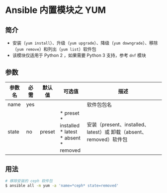 # Ansible 内置模块之 YUM

## 简介

* 安装（`yum install`）、升级（`yum upgrade`）、降级（`yum downgrade`）、移除（`yum remove`）和列出（`yum list`）软件包
* 该模块仅适用于 Python 2 ，如果需要 Python 3 支持，参考 `dnf` 模块

## 参数

| 参数名 | 必需 | 默认值 | 可选值                                                               | 描述                                                                |
| ------ | ---- | ------ | -------------------------------------------------------------------- | ------------------------------------------------------------------- |
| name   | yes  |        |                                                                      | 软件包包名                                                          |
| state  | no   | preset | * preset <br> * installed <br> * latest <br> * absent <br> * removed | 安装（present、installed、latest）或 卸载（absent、 removed）软件包 |

## 用法

```sh
# 移除安装的 ceph 软件包
$ ansible all -m yum -a 'name=*ceph* state=removed'
```
